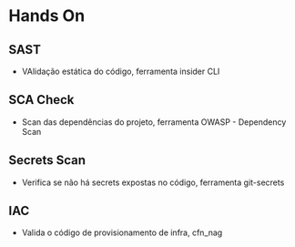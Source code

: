 # Hands On

## SAST
- VAlidação estática do código, ferramenta insider CLI

## SCA Check
- Scan das dependências do projeto, ferramenta OWASP - Dependency Scan

## Secrets Scan
- Verifica se não há secrets expostas no código, ferramenta git-secrets

## IAC
- Valida o código de provisionamento de infra, cfn_nag